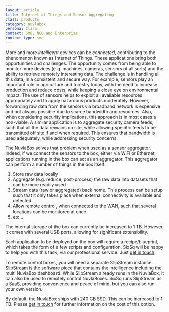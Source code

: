 ```yaml
---
layout: article
title: Internet of Things and Sensor Aggregating
class: products
category: nuvlabox
persona: Clara
context: SMB, NGO and Enterprise
context_type: sme
---
```


More and more *intelligent* devices can be *connected*, contributing to the phenomenon known as Internet of Things. These applications bring both opportunities and challenges. The opportunity comes from being able to monitor more devices (e.g. machines, cameras, sensors of all sorts) and the ability to retrieve remotely interesting data. The challenge is in handling all this data, in a consistent and secure way.  For example, sensors play an important role in agriculture and forestry today, with the need to increase production and reduce costs, while keeping a close eye on environmental impact. The use of sensors helps to exploit all available resources appropriately and to apply hazardous products moderately. However, forwarding raw data from the sensors via broadband network is expensive and not always possible due to scarce bandwidth and resources. Also, when considering security implications, this approach is in most cases a non-viable.  A similar application is to aggregate security camera feeds, such that all the data remains on site, while allowing specific feeds to be transmitted off site if and when required. This ensures that bandwidth is used adequately, while addressing security concerns.

The NuvlaBox solves that problem when used as a sensor aggregator.  Indeed, if we connect the sensors to the box, either via WiFi or Ethernet, applications running in the box can act as an aggregator.  This aggregator can perform a number of things in the box itself:

1. Store raw data locally
2. Aggregate (e.g. reduce, post-process) the raw data into datasets that can be more readily used
3. Stream data (raw or aggregated) back home. This process can be setup such that it only takes place when external connectivity is available and detected
4. Allow remote control, when connected to the WAN, such that several locations can be monitored at once
5. etc...

The internal storage of the box can currently be increased to 1 TB. However, it comes with several USB ports, allowing for significant extensibility.


Each application to be deployed on the box will require a recipe/blueprint, which takes the form of a few scripts and configuration. SixSq will be happy to help you with this task, via our professional service.  Just [get in touch](mailto:info@sixsq.com).

To remote control boxes, you will need a separate SlipStream instance. [SlipStream](/products/slipstream.html) is the software piece that contains the intelligence including the multi NuvlaBox dashboard. While SlipStream already runs in the NuvlaBox, it can also be used to remotely control NuvlaBoxes. SixSq runs SlipStream as a SaaS, providing convenience and peace of mind, but you can also run your own version.

By default, the NuvlaBox ships with 240 GB SSD. This can be increased to 1 TB. Please [get in touch](mailto:info@sixsq.com) for further information on the cost of this option.
